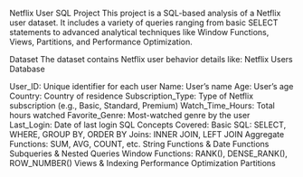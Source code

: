 Netflix User SQL Project
This project is a SQL-based analysis of a Netflix user dataset. It includes a variety of queries ranging from basic SELECT statements to advanced analytical techniques like Window Functions, Views, Partitions, and Performance Optimization.

Dataset
The dataset contains Netflix user behavior details like: Netflix Users Database

User_ID: Unique identifier for each user
Name: User’s name
Age: User’s age
Country: Country of residence
Subscription_Type: Type of Netflix subscription (e.g., Basic, Standard, Premium)
Watch_Time_Hours: Total hours watched
Favorite_Genre: Most-watched genre by the user
Last_Login: Date of last login
SQL Concepts Covered:
Basic SQL: SELECT, WHERE, GROUP BY, ORDER BY
Joins: INNER JOIN, LEFT JOIN
Aggregate Functions: SUM, AVG, COUNT, etc.
String Functions & Date Functions
Subqueries & Nested Queries
Window Functions: RANK(), DENSE_RANK(), ROW_NUMBER()
Views & Indexing
Performance Optimization
Partitions
